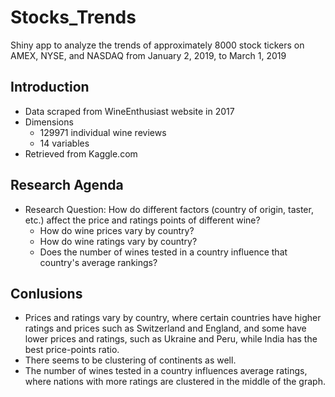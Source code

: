 # Stocks_Trends
Shiny app to analyze the trends of approximately 8000 stock tickers on AMEX, NYSE, and NASDAQ from January 2, 2019, to March 1, 2019

## Introduction

- Data scraped from WineEnthusiast website in 2017
- Dimensions
    - 129971 individual wine reviews
    - 14 variables
- Retrieved from Kaggle.com

## Research Agenda

- Research Question: How do different factors (country of origin, taster, etc.) affect the price and ratings points of different wine?
    - How do wine prices vary by country?
    - How do wine ratings vary by country?
    - Does the number of wines tested in a country influence that country's average rankings?
    
## Conlusions

- Prices and ratings vary by country, where certain countries have higher ratings and prices such as Switzerland and England, and some have lower prices and ratings, such as Ukraine and Peru, while India has the best price-points ratio.
- There seems to be clustering of continents as well.
- The number of wines tested in a country influences average ratings, where nations with more ratings are clustered in the middle of the graph.

